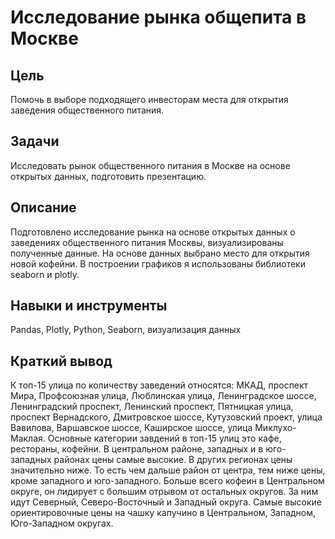 #  Исследование рынка общепита в Москве

## Цель
Помочь в выборе подходящего инвесторам места для открытия заведения общественного питания.

## Задачи
Исследовать рынок общественного питания в Москве на основе открытых данных, подготовить презентацию.

## Описание
Подготовлено исследование рынка на основе открытых данных о заведениях общественного питания Москвы, визуализированы полученные данные. На основе данных выбрано место для открытия новой кофейни. В построении графиков я использованы библиотеки seaborn и plotly. 

## Навыки и инструменты
Pandas, Plotly, Python, Seaborn, визуализация данных

## Краткий вывод
К топ-15 улица по количеству заведений относятся: МКАД, проспект Мира, Профсоюзная улица, Люблинская улица, Ленинградское шоссе, Ленинградский проспект, Ленинский проспект, Пятницкая улица, проспект Вернадского, Дмитровское шоссе, Кутузовский проект, улица Вавилова, Варшавское шоссе, Каширское шоссе, улица Миклухо-Маклая. Основные категории завдений в топ-15 улиц это кафе, рестораны, кофейни. В центральном районе, западных и в юго-западных районах цены самые высокие. В других регионах цены значительно ниже. То есть чем дальше район от центра, тем ниже цены, кроме западного и юго-западного. Больше всего кофеин в Центральном округе, он лидирует с большим отрывом от остальных округов. За ним идут Северный, Северо-Восточный и Западный округа. Самые высокие ориентировочные цены на чашку капучино в Центральном, Западном, Юго-Западном округах.
